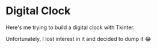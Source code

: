 # Digital Clock

Here's me trying to build a digital clock with Tkinter.

Unfortunately, I lost interest in it and decided to dump it 😂
